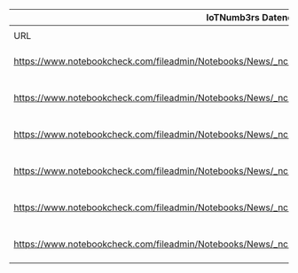 |IoTNumb3rs Datenerfassung|||||||||||
| ---- | ---- | ---- | ---- | ---- | ---- | ---- | ---- | ---- | ---- | ---- |
||||||||||||
|URL|home_url|filename|device_class|device_count|market_class|market_volume|prognosis_year|publication_year|authorship_class|Dropbox folder|
|https://www.notebookcheck.com/fileadmin/Notebooks/News/_nc2/IDC_Worldwide_Wearable_Device2015Q4_t21316.jpg|https://www.notebookcheck.com/Wearables-IDC-prognostiziert-rasches-Wachstum-fuer-2016.161443.0.html|file15_IDC_Worldwide_Wearable_Device2015Q4_t21316.jpg|wearables|80000000|||2015|2016|journalist|marielledemuth/20190113-1508|
|https://www.notebookcheck.com/fileadmin/Notebooks/News/_nc2/IDC_Worldwide_Wearable_Device2015Q4_t21316.jpg|https://www.notebookcheck.com/Wearables-IDC-prognostiziert-rasches-Wachstum-fuer-2016.161443.0.html|file15_IDC_Worldwide_Wearable_Device2015Q4_t21316.jpg|wearables|110000000|||2016|2016|journalist|marielledemuth/20190113-1508|
|https://www.notebookcheck.com/fileadmin/Notebooks/News/_nc2/IDC_Worldwide_Wearable_Device2015Q4_t21316.jpg|https://www.notebookcheck.com/Wearables-IDC-prognostiziert-rasches-Wachstum-fuer-2016.161443.0.html|file15_IDC_Worldwide_Wearable_Device2015Q4_t21316.jpg|wearables|140000000|||2017|2016|journalist|marielledemuth/20190113-1508|
|https://www.notebookcheck.com/fileadmin/Notebooks/News/_nc2/IDC_Worldwide_Wearable_Device2015Q4_t21316.jpg|https://www.notebookcheck.com/Wearables-IDC-prognostiziert-rasches-Wachstum-fuer-2016.161443.0.html|file15_IDC_Worldwide_Wearable_Device2015Q4_t21316.jpg|wearables|170000000|||2018|2016|journalist|marielledemuth/20190113-1508|
|https://www.notebookcheck.com/fileadmin/Notebooks/News/_nc2/IDC_Worldwide_Wearable_Device2015Q4_t21316.jpg|https://www.notebookcheck.com/Wearables-IDC-prognostiziert-rasches-Wachstum-fuer-2016.161443.0.html|file15_IDC_Worldwide_Wearable_Device2015Q4_t21316.jpg|wearables|210000000|||2019|2016|journalist|marielledemuth/20190113-1508|
|https://www.notebookcheck.com/fileadmin/Notebooks/News/_nc2/IDC_Worldwide_Wearable_Device2015Q4_t21316.jpg|https://www.notebookcheck.com/Wearables-IDC-prognostiziert-rasches-Wachstum-fuer-2016.161443.0.html|file15_IDC_Worldwide_Wearable_Device2015Q4_t21316.jpg|wearables|240000000|||2020|2016|journalist|marielledemuth/20190113-1508|
